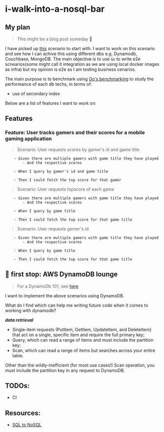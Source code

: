 # i-walk-into-a-nosql-bar

## My plan

> This might be a blog post someday 🎨

I have picked up [this](https://docs.aws.amazon.com/amazondynamodb/latest/developerguide/GSI.html#GSI.scenario) scenario to start with. I want to work on this scenario and see how I can achive this using different dbs e.g. Dynamodb, Couchbase, MongoDB. The main objective is to use `Go` to write e2e scnearios(some might call it integration as we are using local docker images as infra) but my opinion is e2e as I am testing business cenarios.

The main purpose is to benchmark using [Go's benchmarking](https://dave.cheney.net/2013/06/30/how-to-write-benchmarks-in-go) to study the performance of each db techs, in terms of:

- use of secondary index

Below are a list of features I want to work on:

## Features

### Feature: User tracks gamers and their scores for a mobile gaming application

> Scenario: User requests scores by gamer's id and game title

        - Given there are multiple gamers with game title they have played
            - And the respective scores

        - When I query by gamer's id and game title

        - Then I could fetch the top score for that gamer

> Scenario: User requests topscore of each game

        - Given there are multiple gamers with game title they have played
            - And the respective scores

        - When I query by game title

        - Then I could fetch the top score for that game title

> Scenario: User requests gemer's id

        - Given there are multiple gamers with game title they have played
            - And the respective scores

        - When I query by game title

        - Then I could fetch the top score for that game title        

## :beer: first stop: AWS DynamoDB lounge

> For a DynamoDb 101, see [here](docs/dynamodb.md)

I want to implement the above scenarios using DynamoDB.

What do I find which can help me writing future code when it comes to working with dynamodb?

_**data retrieval**_

- Single-item requests (PutItem, GetItem, UpdateItem, and DeleteItem) that act on a single, specific item and require the full primary key;
- Query, which can read a range of items and must include the partition key;
- Scan, which can read a range of items but searches across your entire table.

Other than the wildly-inefficient (for most use cases!) Scan operation, you must include the partition key in any request to DynamoDB.


## TODOs:

- CI

## Resources:

- [SQL to NoSQL](https://docs.aws.amazon.com/amazondynamodb/latest/developerguide/SQLtoNoSQL.html)

